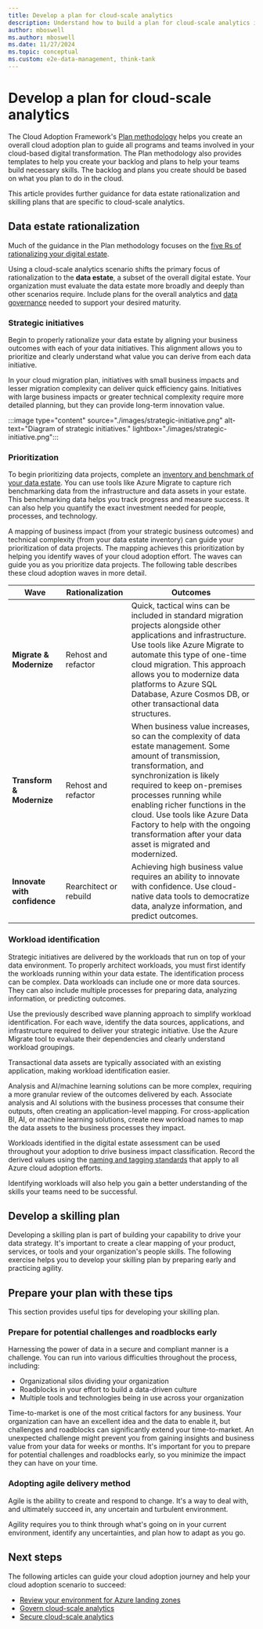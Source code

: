 ```yaml
---
title: Develop a plan for cloud-scale analytics
description: Understand how to build a plan for cloud-scale analytics in Azure.
author: mboswell
ms.author: mboswell
ms.date: 11/27/2024
ms.topic: conceptual
ms.custom: e2e-data-management, think-tank
---
```


# Develop a plan for cloud-scale analytics

The Cloud Adoption Framework's [Plan methodology](../../plan/index.md) helps you create an overall cloud adoption plan to guide all programs and teams involved in your cloud-based digital transformation. The Plan methodology also provides templates to help you create your backlog and plans to help your teams build necessary skills. The backlog and plans you create should be based on what you plan to do in the cloud.

This article provides further guidance for data estate rationalization and skilling plans that are specific to cloud-scale analytics.

## Data estate rationalization

Much of the guidance in the Plan methodology focuses on the [five Rs of rationalizing your digital estate](../../digital-estate/5-rs-of-rationalization.md).

Using a cloud-scale analytics scenario shifts the primary focus of rationalization to the **data estate**, a subset of the overall digital estate. Your organization must evaluate the data estate more broadly and deeply than other scenarios require. Include plans for the overall analytics and [data governance](./govern.md) needed to support your desired maturity.

### Strategic initiatives

Begin to properly rationalize your data estate by aligning your business outcomes with each of your data initiatives. This alignment allows you to prioritize and clearly understand what value you can derive from each data initiative.

In your cloud migration plan, initiatives with small business impacts and lesser migration complexity can deliver quick efficiency gains. Initiatives with large business impacts or greater technical complexity require more detailed planning, but they can provide long-term innovation value.

:::image type="content" source="./images/strategic-initiative.png" alt-text="Diagram of strategic initiatives." lightbox="./images/strategic-initiative.png":::

### Prioritization

To begin prioritizing data projects, complete an [inventory and benchmark of your data estate](../../digital-estate/inventory.md). You can use tools like Azure Migrate to capture rich benchmarking data from the infrastructure and data assets in your estate. This benchmarking data helps you track progress and measure success. It can also help you quantify the exact investment needed for people, processes, and technology.

A mapping of business impact (from your strategic business outcomes) and technical complexity (from your data estate inventory) can guide your prioritization of data projects. The mapping achieves this prioritization by helping you identify waves of your cloud adoption effort. The waves can guide you as you prioritize data projects. The following table describes these cloud adoption waves in more detail.

| Wave | Rationalization | Outcomes |
|------|-----------------|----------|
|**Migrate & Modernize**| Rehost and refactor | Quick, tactical wins can be included in standard migration projects alongside other applications and infrastructure. Use tools like Azure Migrate to automate this type of one-time cloud migration. This approach allows you to modernize data platforms to Azure SQL Database, Azure Cosmos DB, or other transactional data structures.|
|**Transform & Modernize**| Rehost and refactor | When business value increases, so can the complexity of data estate management. Some amount of transmission, transformation, and synchronization is likely required to keep on-premises processes running while enabling richer functions in the cloud. Use tools like Azure Data Factory to help with the ongoing transformation after your data asset is migrated and modernized.|
|**Innovate with confidence**| Rearchitect or rebuild | Achieving high business value requires an ability to innovate with confidence. Use cloud-native data tools to democratize data, analyze information, and predict outcomes.|

### Workload identification

Strategic initiatives are delivered by the workloads that run on top of your data environment. To properly architect workloads, you must first identify the workloads running within your data estate. The identification process can be complex. Data workloads can include one or more data sources. They can also include multiple processes for preparing data, analyzing information, or predicting outcomes.

Use the previously described wave planning approach to simplify workload identification. For each wave, identify the data sources, applications, and infrastructure required to deliver your strategic initiative. Use the Azure Migrate tool to evaluate their dependencies and clearly understand workload groupings.

Transactional data assets are typically associated with an existing application, making workload identification easier.

Analysis and AI/machine learning solutions can be more complex, requiring a more granular review of the outcomes delivered by each. Associate analysis and AI solutions with the business processes that consume their outputs, often creating an application-level mapping. For cross-application BI, AI, or machine learning solutions, create new workload names to map the data assets to the business processes they impact.

Workloads identified in the digital estate assessment can be used throughout your adoption to drive business impact classification. Record the derived values using the [naming and tagging standards](/azure/cloud-adoption-framework/ready/azure-best-practices/resource-naming) that apply to all Azure cloud adoption efforts.

Identifying workloads will also help you gain a better understanding of the skills your teams need to be successful.

## Develop a skilling plan

Developing a skilling plan is part of building your capability to drive your data strategy. It's important to create a clear mapping of your product, services, or tools and your organization's people skills. The following exercise helps you to develop your skilling plan by preparing early and practicing agility.

## Prepare your plan with these tips

This section provides useful tips for developing your skilling plan.

### Prepare for potential challenges and roadblocks early

Harnessing the power of data in a secure and compliant manner is a challenge. You can run into various difficulties throughout the process, including:

* Organizational silos dividing your organization
* Roadblocks in your effort to build a data-driven culture
* Multiple tools and technologies being in use across your organization

Time-to-market is one of the most critical factors for any business. Your organization can have an excellent idea and the data to enable it, but challenges and roadblocks can significantly extend your time-to-market. An unexpected challenge might prevent you from gaining insights and business value from your data for weeks or months. It's important for you to prepare for potential challenges and roadblocks early, so you minimize the impact they can have on your time.

### Adopting agile delivery method

Agile is the ability to create and respond to change. It's a way to deal with, and ultimately succeed in, any uncertain and turbulent environment.

Agility requires you to think through what's going on in your current environment, identify any uncertainties, and plan how to adapt as you go.

## Next steps

The following articles can guide your cloud adoption journey and help your cloud adoption scenario to succeed:

- [Review your environment for Azure landing zones](./ready.md)
- [Govern cloud-scale analytics](./govern.md)
- [Secure cloud-scale analytics](./secure.md)